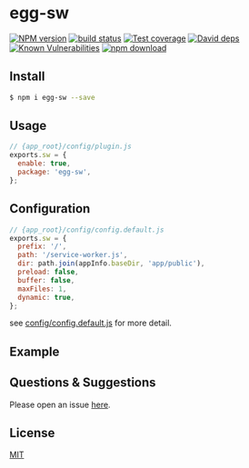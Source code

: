 # egg-sw

[![NPM version][npm-image]][npm-url]
[![build status][travis-image]][travis-url]
[![Test coverage][codecov-image]][codecov-url]
[![David deps][david-image]][david-url]
[![Known Vulnerabilities][snyk-image]][snyk-url]
[![npm download][download-image]][download-url]

[npm-image]: https://img.shields.io/npm/v/egg-sw.svg?style=flat-square
[npm-url]: https://npmjs.org/package/egg-sw
[travis-image]: https://img.shields.io/travis/eggjs/egg-sw.svg?style=flat-square
[travis-url]: https://travis-ci.org/eggjs/egg-sw
[codecov-image]: https://img.shields.io/codecov/c/github/eggjs/egg-sw.svg?style=flat-square
[codecov-url]: https://codecov.io/github/eggjs/egg-sw?branch=master
[david-image]: https://img.shields.io/david/eggjs/egg-sw.svg?style=flat-square
[david-url]: https://david-dm.org/eggjs/egg-sw
[snyk-image]: https://snyk.io/test/npm/egg-sw/badge.svg?style=flat-square
[snyk-url]: https://snyk.io/test/npm/egg-sw
[download-image]: https://img.shields.io/npm/dm/egg-sw.svg?style=flat-square
[download-url]: https://npmjs.org/package/egg-sw

<!--
Description here.
-->

## Install

```bash
$ npm i egg-sw --save
```

## Usage

```js
// {app_root}/config/plugin.js
exports.sw = {
  enable: true,
  package: 'egg-sw',
};
```

## Configuration

```js
// {app_root}/config/config.default.js
exports.sw = {
  prefix: '/',
  path: '/service-worker.js',
  dir: path.join(appInfo.baseDir, 'app/public'),
  preload: false,
  buffer: false,
  maxFiles: 1,
  dynamic: true,
};
```

see [config/config.default.js](config/config.default.js) for more detail.

## Example

<!-- example here -->

## Questions & Suggestions

Please open an issue [here](https://github.com/eggjs/egg/issues).

## License

[MIT](LICENSE)
